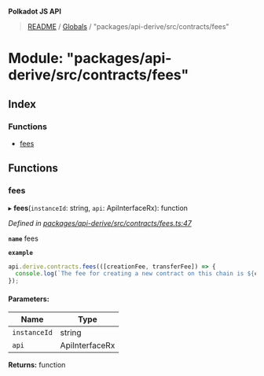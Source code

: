 **Polkadot JS API**

> [README](../README.md) / [Globals](../globals.md) / "packages/api-derive/src/contracts/fees"

# Module: "packages/api-derive/src/contracts/fees"

## Index

### Functions

* [fees](_packages_api_derive_src_contracts_fees_.md#fees)

## Functions

### fees

▸ **fees**(`instanceId`: string, `api`: ApiInterfaceRx): function

*Defined in [packages/api-derive/src/contracts/fees.ts:47](https://github.com/polkadot-js/api/blob/73ffb034d/packages/api-derive/src/contracts/fees.ts#L47)*

**`name`** fees

**`example`** 
<BR>

```javascript
api.derive.contracts.fees(([creationFee, transferFee]) => {
  console.log(`The fee for creating a new contract on this chain is ${creationFee} units. The fee required to call this contract is ${transferFee} units.`);
});
```

#### Parameters:

Name | Type |
------ | ------ |
`instanceId` | string |
`api` | ApiInterfaceRx |

**Returns:** function
